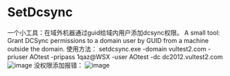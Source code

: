# SetDcsync
一个小工具：在域外机器通过guid给域内用户添加dcsync权限。
A small tool: Grant DCSync permissions to a domain user by GUID from a machine outside the domain.
使用方法：
setdcsync.exe -domain vultest2.com -priuser AOtest -pripass 1qaz@WSX -user AOtest -dc dc2012.vultest2.com
![image](https://github.com/user-attachments/assets/658b38ca-1f7c-411f-a07a-095b788d5cb5)
没权限添加报错：
![image](https://github.com/user-attachments/assets/05ec483e-79a6-4ece-80b6-2a724ee0fe62)

